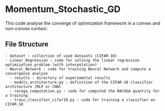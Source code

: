 # Momentum_Stochastic_GD

This code analyse the converge of optimization framework in a convex and non-convex context. 

## File Structure
```
- dataset : collection of used datasets (CIFAR-10)
- Linear_Regression : code for solving the linear regression optimization problem (with interpolation)
- Neural_Network : code for training Neural Network and compute a convergence analyse
  - results : directory of experimental results
  - models_architecture.py : definition of the CIFAR-10 classifier architecture (MLP or CNN)
  - racoga_computation.py : code for computed the RACOGA quantity for a training
  - train_classifier_cifar10.py : code for training a classifier on CIFAR-10
```